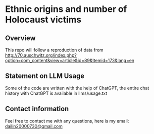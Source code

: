 # Ethnic origins and number of Holocaust victims

## Overview

This repo will follow a reproduction of data from <http://70.auschwitz.org/index.php?option=com_content&view=article&id=89&Itemid=173&lang=en>


## Statement on LLM Usage

Some of the code are written with the help of ChatGPT, the entire chat history with ChatGPT is available in llms/usage.txt


## Contact information

Feel free to contact me with any questions, here is my email: dailin20000730@gmail.com

